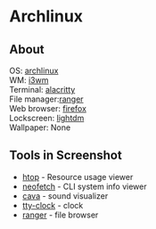# Archlinux

<!--![archlinux](./images/archlinux.jpg)-->

## About

OS: [archlinux](https://archlinux.org/)\
WM: [i3wm](https://i3wm.org)\
Terminal: [alacritty](https://github.com/alacritty/alacritty)\
File manager:[ranger](https://ranger.github.io)\
Web browser: [firefox](https://www.archlinux.org/packages/extra/x86_64/firefox/)\
Lockscreen: [lightdm](https://www.archlinux.org/packages/extra/x86_64/lightdm/)\
Wallpaper: None

## Tools in Screenshot

- [htop](https://www.archlinux.org/packages/extra/x86_64/htop/) - Resource usage viewer
- [neofetch](https://www.archlinux.org/packages/community/any/neofetch/) - CLI system info viewer
- [cava](https://aur.archlinux.org/packages/cava/) - sound visualizer
- [tty-clock](https://aur.archlinux.org/packages/tty-clock/) - clock
- [ranger](https://www.archlinux.org/packages/community/any/ranger/) - file browser

